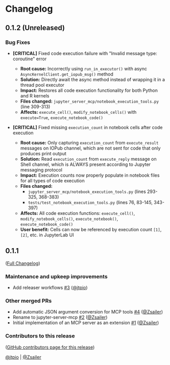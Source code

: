 # Changelog

<!-- <START NEW CHANGELOG ENTRY> -->

## 0.1.2 (Unreleased)

### Bug Fixes

- **[CRITICAL]** Fixed code execution failure with "Invalid message type: coroutine" error
  - **Root cause:** Incorrectly using `run_in_executor()` with async `AsyncKernelClient.get_iopub_msg()` method
  - **Solution:** Directly await the async method instead of wrapping it in a thread pool executor
  - **Impact:** Restores all code execution functionality for both Python and R kernels
  - **Files changed:** `jupyter_server_mcp/notebook_execution_tools.py` (line 309-313)
  - **Affects:** `execute_cell()`, `modify_notebook_cells()` with `execute=True`, `execute_notebook_code()`

- **[CRITICAL]** Fixed missing `execution_count` in notebook cells after code execution
  - **Root cause:** Only capturing `execution_count` from `execute_result` messages on IOPub channel, which are not sent for code that only produces print output
  - **Solution:** Read `execution_count` from `execute_reply` message on Shell channel, which is ALWAYS present according to Jupyter messaging protocol
  - **Impact:** Execution counts now properly populate in notebook files for all types of code execution
  - **Files changed:**
    - `jupyter_server_mcp/notebook_execution_tools.py` (lines 293-325, 368-383)
    - `tests/test_notebook_execution_tools.py` (lines 76, 83-145, 343-397)
  - **Affects:** All code execution functions: `execute_cell()`, `modify_notebook_cells()`, `execute_notebook()`, `execute_notebook_code()`
  - **User benefit:** Cells can now be referenced by execution count `[1]`, `[2]`, etc. in JupyterLab UI

<!-- <END NEW CHANGELOG ENTRY> -->

<!-- <START NEW CHANGELOG ENTRY> -->

## 0.1.1

([Full Changelog](https://github.com/jupyter-ai-contrib/jupyter-server-mcp/compare/fb0b9a59e08150ce6c285a9af41dac2342e7d181...6bf57b34817b2b631f91afb8bab6a72d48fa7a5b))

### Maintenance and upkeep improvements

- Add releaser workflows [#3](https://github.com/jupyter-ai-contrib/jupyter-server-mcp/pull/3) ([@jtpio](https://github.com/jtpio))

### Other merged PRs

- Add automatic JSON argument conversion for MCP tools [#4](https://github.com/jupyter-ai-contrib/jupyter-server-mcp/pull/4) ([@Zsailer](https://github.com/Zsailer))
- Rename to jupyter-server-mcp [#2](https://github.com/jupyter-ai-contrib/jupyter-server-mcp/pull/2) ([@Zsailer](https://github.com/Zsailer))
- Initial implementation of an MCP server as an extension [#1](https://github.com/jupyter-ai-contrib/jupyter-server-mcp/pull/1) ([@Zsailer](https://github.com/Zsailer))

### Contributors to this release

([GitHub contributors page for this release](https://github.com/jupyter-ai-contrib/jupyter-server-mcp/graphs/contributors?from=2025-08-14&to=2025-09-11&type=c))

[@jtpio](https://github.com/search?q=repo%3Ajupyter-ai-contrib%2Fjupyter-server-mcp+involves%3Ajtpio+updated%3A2025-08-14..2025-09-11&type=Issues) | [@Zsailer](https://github.com/search?q=repo%3Ajupyter-ai-contrib%2Fjupyter-server-mcp+involves%3AZsailer+updated%3A2025-08-14..2025-09-11&type=Issues)

<!-- <END NEW CHANGELOG ENTRY> -->
